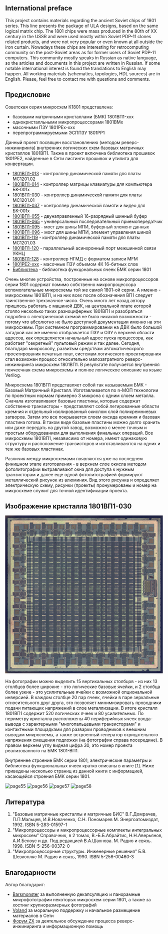 ## International preface
This project contains materials regarding the ancient Soviet chips
of 1801 series. This line presents the package of ULA designs, based
on the same logical matrix chip. The 1801 chips were mass produced
in the 80th of XX century in the USSR and were used mostly within
Soviet PDP-11 clones related products, and were not very popular
or even known at all outside the iron curtain. Nowadays these chips
are interesting for retrocomputing community on the post-Soviet areas
as for former users of Soviet PDP-11 computers. This community mostly
speaks in Russian as native language, so the articles and documents
in this project are written in Russian. If some notable international
interest is found the translations to English may happen. All working
materials (schematics, topologies, HDL sources) are in English.
Please, feel free to contact me with questions and comments.

## Предисловие
Советская серия микросхем К1801 представлена:
* базовыми матричными кристаллами (БМК) 1801ВП1-xxx
* однокристалльными микропроцессорами 1801ВМx
* масочными ПЗУ 1801РЕх-xxx
* перепрограммируемыми ЭСППЗУ 1801РР1

Данный проект посвящен восстановлению (методом реверс-инжиниринга)
внутренних логических схем базовых матричных кристаллов 1801ВП1.
Также в проект включена библиотека прошивок 1801РЕ2, найденные 
в Сети листинги прошивок и утилита для конвертации.

* [1801ВП1-013](/013) - контроллер динамической памяти для платы МС1201.02 
* [1801ВП1-014](/014) - контроллер матрицы клавиатуры для компьютера БК-001х
* [1801ВП1-030](/030) - контроллер динамической памяти для платы МС1201.01
* [1801ВП1-037](/037) - контроллер динамической памяти и видео для БК-001х
* [1801ВП1-055](/055) - двунаправленный 16-разрядный шинный буфер
* [1801ВП1-065](/065) - универсальный последовательный приемопередатчик
* [1801ВП1-095](/095) - мост для шины МПИ, буферный элемент данных
* [1801ВП1-096](/096) - мост для шины МПИ, элемент управления шиной
* [1801ВП1-119](/119) - контроллер динамической памяти для платы МС1201.03 
* [1801ВП1-120](/120) - параллельный асинхронный порт межшинной связи УКНЦ
* [1801ВП1-128](/128) - контроллер НГМД с форматом записи MFM
* [1801РЕ2-xxx](/rom) - масочные ПЗУ объемом 4К 16-битных слов
* [Библиотека](/lib)  - библиотека функцональных ячеек БМК серии 1801

Очень многие устройства, построенные на основе микропроцессоров серии 1801
содержат помимо собственно микропроцессора вспомогательные микросхемы той же
самой 1801-ой серии. А именно - микросхемы 1801ВП1, и на них всех после
обозначения ВП1 следует таинственное трехзначное число. Очень много лет
назад автору пришлось работать с машиной ДВК, на центральной плате которой
стояло несколько таких разноциферных 1801ВП1 и разобраться подробно с
электрической схемой не было никакой возможности - потому что абсолютно
не было доступной документации именно на эти микросхемы. При системном
программировании на ДВК было большой загадкой как же именно отображается
ПЗУ и ОЗУ в верхней области адресов, как определяется начальный адрес
пуска процессора, как работает "секретный" пультовый режим и так далее.
Сегодня, благодаря микроскопу, развитым средствам автоматическрого 
проектирования печатных плат, системам логического проектирования стал
возможен процесс относительно малозатратного реверс-инжиниринга микроcхем
1801ВП1. В результате получается внутренняя поячеечная схема микросхемы
и полное логическое описание на языке Verilog.

Микросхема 1801ВП1 представляет собой так называемым БМК - Базовый Матричный
Кристалл. Изготавливается по n-МОП технологии по проектным нормам примерно 
3 микрона с одним слоем металла. Сначала изготавливают базовые пластины,
которые содержат собственно транзисторы - представляют собой легированные
области кремния и отдельный изолированный окислом слой поликремниевых затворов.
Затем это все покрывается слоем оксида кремния и базовая пластина готова.
В таком виде базовые пластины можно долго хранить или даже передать на другой
завод, возможно с менее точным и простым оборудованием для выполнения финальных
операций. Все микросхемы 1801ВП1, независимо от номера, имеют одинаковую
структуру и расположение транзисторов и изготавливаются на одних и теж же
базовых пластинах.

Различия между микросхемами появляются уже на последнем финишном этапе
изготовления - в верхнем слое окисла методом фотолитографии вытравливают
окна для доступа к нужным транзисторам и далее еще одной фотолитографией
формируют металлический рисунок из алюминия. Вид этого рисунка и определяет
электрическую схему, рисунки (проекты) пронумерованы и номер на микросхеме
служит для точной идентификации проекта.

## Изображение кристалла 1801ВП1-030  
![Die photo](/img/vp1.jpg)

На фотографии можно выделить 15 вертикальных столбцов - из них 13 столбцов
более широкие - это логические базовые ячейки, и 2 столбца более узкие - это
усилительные ячейки с возможной опциональной инверсией. В каждом столбце 20
пар ячеек, ячейки в паре зеркальные относительного друг друга, это позволяет
минимизировать проводники подачи питающих напряжений в слое металлизации.
В итоге кристалл 1801ВП1 содержит 520 логических ячеек и 80 усилительных. По
периметру кристалла расположены 40 периферийных ячеек ввода-вывода с
характерными "многопальцевыми транзисторами" и контактными площадками для
разварки проводников к внешним выводам микросхемы, а также встроенный генератор
отрицательного напряжения смещения подложки (на фотографии справа посередине).
В правом верхнем углу видная цифра 30, это номер проекта реализованного на 
БМК 1801-ВП1.

Внутреннее строение БМК серии 1801, электрические параметры и библиотека
функциональных ячеек кратко описаны в книге [1]. Ниже приведены несколько
страниц из данной книги с информацией, касающейся строения БМК серии 1801.

![page55](/img/p1.png) ![page56](/img/p2.png)
![page57](/img/p3.png) ![page58](/img/p4.png)

## Литература
1. "Базовые матричные кристаллы и матричные БИС"
В.Г.Домрачев, П.П.Мальцев, И.В.Новаченко, С.Н. Пономарев
М. Энергоатомиздат, 1992. ISBN 5-283-01597-1
2. "Микропроцессоры и микропроцессорные комплекты интегральных микросхем"
Справочник, в 2 томах, В.-Б.Б.Абрайтис, Н.Н.Аверьянов, А.И.Белоус и др. Под
редакцией В.А.Шахнова. М. Радио и связь. 1998. ISBN-5-256-00372-0
3. "Микропроцессорные структуры. Инженерные решения"
Б.В. Шевкопляс  M. Радио и связь, 1990. ISBN 5-256-00460-3

## Благодарности
Автор благодарит:
* [Barsmonster](https://zeptobars.com/en/) за выполненную декапсуляцию и панорамные микрофотографии некоторых микросхем серии 1801, а также за хостинг крупноразмерных фотографий
* [Voland](http://pk-fpga.ru) за моральную поддержку и начальное размещение материалов в Сети
* [Форум ZX](http://zx-pk.ru) за деятельное обсуждение процесса реверс-инжиниринга и информационную помощь
